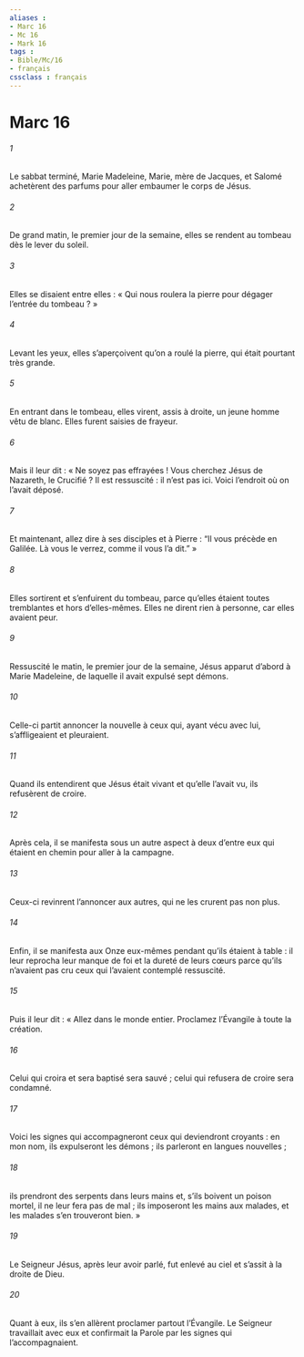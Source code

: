 ```yaml
---
aliases : 
- Marc 16
- Mc 16
- Mark 16
tags : 
- Bible/Mc/16
- français
cssclass : français
---
```


# Marc 16

###### 1
Le sabbat terminé, Marie Madeleine, Marie, mère de Jacques, et Salomé achetèrent des parfums pour aller embaumer le corps de Jésus.
###### 2
De grand matin, le premier jour de la semaine, elles se rendent au tombeau dès le lever du soleil.
###### 3
Elles se disaient entre elles : « Qui nous roulera la pierre pour dégager l’entrée du tombeau ? »
###### 4
Levant les yeux, elles s’aperçoivent qu’on a roulé la pierre, qui était pourtant très grande.
###### 5
En entrant dans le tombeau, elles virent, assis à droite, un jeune homme vêtu de blanc. Elles furent saisies de frayeur.
###### 6
Mais il leur dit : « Ne soyez pas effrayées ! Vous cherchez Jésus de Nazareth, le Crucifié ? Il est ressuscité : il n’est pas ici. Voici l’endroit où on l’avait déposé.
###### 7
Et maintenant, allez dire à ses disciples et à Pierre : “Il vous précède en Galilée. Là vous le verrez, comme il vous l’a dit.” »
###### 8
Elles sortirent et s’enfuirent du tombeau, parce qu’elles étaient toutes tremblantes et hors d’elles-mêmes. Elles ne dirent rien à personne, car elles avaient peur.
###### 9
Ressuscité le matin, le premier jour de la semaine, Jésus apparut d’abord à Marie Madeleine, de laquelle il avait expulsé sept démons.
###### 10
Celle-ci partit annoncer la nouvelle à ceux qui, ayant vécu avec lui, s’affligeaient et pleuraient.
###### 11
Quand ils entendirent que Jésus était vivant et qu’elle l’avait vu, ils refusèrent de croire.
###### 12
Après cela, il se manifesta sous un autre aspect à deux d’entre eux qui étaient en chemin pour aller à la campagne.
###### 13
Ceux-ci revinrent l’annoncer aux autres, qui ne les crurent pas non plus.
###### 14
Enfin, il se manifesta aux Onze eux-mêmes pendant qu’ils étaient à table : il leur reprocha leur manque de foi et la dureté de leurs cœurs parce qu’ils n’avaient pas cru ceux qui l’avaient contemplé ressuscité.
###### 15
Puis il leur dit : « Allez dans le monde entier. Proclamez l’Évangile à toute la création.
###### 16
Celui qui croira et sera baptisé sera sauvé ; celui qui refusera de croire sera condamné.
###### 17
Voici les signes qui accompagneront ceux qui deviendront croyants : en mon nom, ils expulseront les démons ; ils parleront en langues nouvelles ;
###### 18
ils prendront des serpents dans leurs mains et, s’ils boivent un poison mortel, il ne leur fera pas de mal ; ils imposeront les mains aux malades, et les malades s’en trouveront bien. »
###### 19
Le Seigneur Jésus, après leur avoir parlé, fut enlevé au ciel et s’assit à la droite de Dieu.
###### 20
Quant à eux, ils s’en allèrent proclamer partout l’Évangile. Le Seigneur travaillait avec eux et confirmait la Parole par les signes qui l’accompagnaient.
